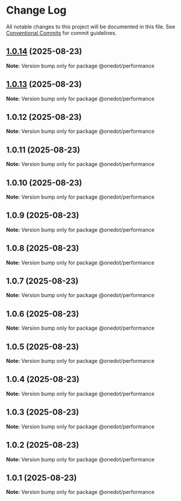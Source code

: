 # Change Log

All notable changes to this project will be documented in this file.
See [Conventional Commits](https://conventionalcommits.org) for commit guidelines.

## [1.0.14](https://github.com/onedot-js/onedot-js/compare/@onedot/performance@1.0.13...@onedot/performance@1.0.14) (2025-08-23)

**Note:** Version bump only for package @onedot/performance





## [1.0.13](https://github.com/onedot-js/onedot-js/compare/@onedot/performance@1.0.12...@onedot/performance@1.0.13) (2025-08-23)

**Note:** Version bump only for package @onedot/performance





## 1.0.12 (2025-08-23)

**Note:** Version bump only for package @onedot/performance





## 1.0.11 (2025-08-23)

**Note:** Version bump only for package @onedot/performance





## 1.0.10 (2025-08-23)

**Note:** Version bump only for package @onedot/performance





## 1.0.9 (2025-08-23)

**Note:** Version bump only for package @onedot/performance





## 1.0.8 (2025-08-23)

**Note:** Version bump only for package @onedot/performance





## 1.0.7 (2025-08-23)

**Note:** Version bump only for package @onedot/performance





## 1.0.6 (2025-08-23)

**Note:** Version bump only for package @onedot/performance





## 1.0.5 (2025-08-23)

**Note:** Version bump only for package @onedot/performance





## 1.0.4 (2025-08-23)

**Note:** Version bump only for package @onedot/performance





## 1.0.3 (2025-08-23)

**Note:** Version bump only for package @onedot/performance





## 1.0.2 (2025-08-23)

**Note:** Version bump only for package @onedot/performance





## 1.0.1 (2025-08-23)

**Note:** Version bump only for package @onedot/performance
